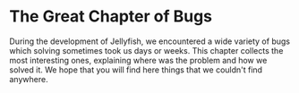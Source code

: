 # The Great Chapter of Bugs

During the development of Jellyfish, we encountered a wide variety of bugs which solving sometimes took us
days or weeks.
This chapter collects the most interesting ones, explaining where was the problem and how we solved it.
We hope that you will find here things that we couldn't find anywhere.